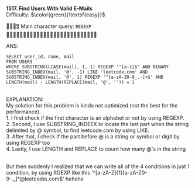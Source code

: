 **1517. Find Users With Valid E-Mails**
<br>
Difficulty: $\color{green}{\textsf{easy}}$

🦸🏻‍♂️🎖️ Main character query: ```REGEXP```
<br>
📩📩📩📩📩📩📩📩📩📩📩📩📩📩📩📩📩📩📩📩📩📩📩📩📩📩📩
<br>

ANS:
<br>
```
SELECT user_id, name, mail
FROM USERS
WHERE SUBSTRING(LCASE(mail), 1, 1) REGEXP '^[a-z]$' AND BINARY SUBSTRING_INDEX(mail, '@', -1) LIKE 'leetcode.com' AND SUBSTRING_INDEX(mail, '@', 1) REGEXP '^[a-zA-Z0-9_.-]+$' AND LENGTH(mail) - LENGTH(REPLACE(mail, '@', '')) = 1
```

<br>
EXPLANATION:
<br>
My solution for this problem is kinda not optimized (not the best for the performance). 
<br>
1. I first check if the first character is an alphabet or not by using REGEXP. <br>
2. Second, I use SUBSTRING_INDEEX to locate the last part when the string delimited by @ symbol, to find leetcode.com by using LIKE. <br>
3. After that, I check if the part before @ is a string or symbol or digit by using REGEXP too <br>
4. Lastly, I use LENGTH and REPLACE to count how many @'s in the string <br>
<br>

But then suddenly I realized that we can write all of the 4 conditions in just 1 condition, by using RGEXP like this '^[a-zA-Z]{1}[a-zA-Z0-9-._]*@leetcode\\.com$' hehehe